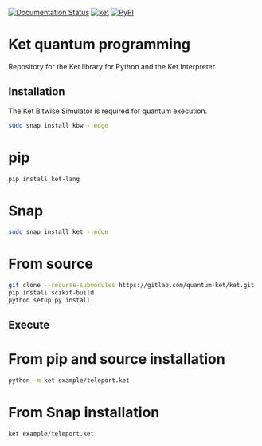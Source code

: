 [![Documentation Status](https://readthedocs.org/projects/ket/badge/?version=latest)](https://ket.readthedocs.io/en/latest/?badge=latest)
[![ket](https://snapcraft.io//ket/badge.svg)](https://snapcraft.io/ket)
[![PyPI](https://img.shields.io/pypi/v/ket-lang.svg)](https://pypi.org/project/ket-lang/)


# Ket quantum programming

Repository for the Ket library for Python and the Ket Interpreter.

## Installation

The Ket Bitwise Simulator is required for quantum execution.
```bash
sudo snap install kbw --edge
```

# pip 

```bash
pip install ket-lang
```

# Snap

```bash
sudo snap install ket --edge
```

# From source

```bash
git clone --recurse-submodules https://gitlab.com/quantum-ket/ket.git
pip install scikit-build
python setup.py install
```

## Execute

# From pip and source installation

```bash
python -m ket example/teleport.ket
```

# From Snap installation

```bash
ket example/teleport.ket
```
